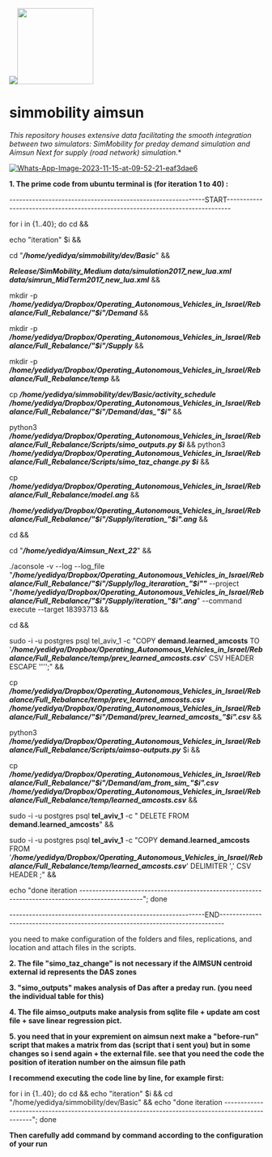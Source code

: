 
<img src="[https://ik.imagekit.io/ikmedia/women-dress-2.jpg](https://imgbb.com/"><img src="https://i.ibb.co/hZLYjgc/2.png)" 
     width="150" 
     height="150" />
     
# simmobility aimsun 


*This repository houses extensive data facilitating the smooth integration between two simulators: SimMobility for preday demand simulation and Aimsun Next for supply (road network) simulation.**


<a href="https://ibb.co/vC5b8b9"><img src="https://i.ibb.co/mrsm7mp/Whats-App-Image-2023-11-15-at-09-52-21-eaf3dae6.jpg" alt="Whats-App-Image-2023-11-15-at-09-52-21-eaf3dae6" border="0"></a>


**1. The prime code from ubuntu terminal is (for iteration 1 to 40)  :**

------------------------------------------------------------START-------------------------------------------------------------------------------


for i in {1..40}; do cd  &&  

echo "iteration" $i  &&

cd "***/home/yedidya/simmobility/dev/Basic***" &&

***Release/SimMobility_Medium data/simulation2017_new_lua.xml data/simrun_MidTerm2017_new_lua.xml*** &&

mkdir -p ***/home/yedidya/Dropbox/Operating_Autonomous_Vehicles_in_Israel/Rebalance/Full_Rebalance/"$i"/Demand*** &&

mkdir -p ***/home/yedidya/Dropbox/Operating_Autonomous_Vehicles_in_Israel/Rebalance/Full_Rebalance/"$i"/Supply*** &&

mkdir -p ***/home/yedidya/Dropbox/Operating_Autonomous_Vehicles_in_Israel/Rebalance/Full_Rebalance/temp*** &&

cp ***/home/yedidya/simmobility/dev/Basic/activity_schedule /home/yedidya/Dropbox/Operating_Autonomous_Vehicles_in_Israel/Rebalance/Full_Rebalance/"$i"/Demand/das_"$i"*** &&

python3 ***/home/yedidya/Dropbox/Operating_Autonomous_Vehicles_in_Israel/Rebalance/Full_Rebalance/Scripts/simo_outputs.py $i*** &&
python3 ***/home/yedidya/Dropbox/Operating_Autonomous_Vehicles_in_Israel/Rebalance/Full_Rebalance/Scripts/simo_taz_change.py $i*** &&

cp ***/home/yedidya/Dropbox/Operating_Autonomous_Vehicles_in_Israel/Rebalance/Full_Rebalance/model.ang*** && 

***/home/yedidya/Dropbox/Operating_Autonomous_Vehicles_in_Israel/Rebalance/Full_Rebalance/"$i"/Supply/iteration_"$i".ang*** &&

cd &&

cd "***/home/yedidya/Aimsun_Next_22***" &&

./aconsole -v --log --log_file "***/home/yedidya/Dropbox/Operating_Autonomous_Vehicles_in_Israel/Rebalance/Full_Rebalance/"$i"/Supply/log_iteraration_"$i""*** --project "***/home/yedidya/Dropbox/Operating_Autonomous_Vehicles_in_Israel/Rebalance/Full_Rebalance/"$i"/Supply/iteration_"$i".ang***" --command execute --target 18393713 &&

cd &&

sudo -i -u postgres psql tel_aviv_1 -c "COPY **demand.learned_amcosts** TO '***/home/yedidya/Dropbox/Operating_Autonomous_Vehicles_in_Israel/Rebalance/Full_Rebalance/temp/prev_learned_amcosts.csv***' CSV HEADER ESCAPE '''';" &&

cp ***/home/yedidya/Dropbox/Operating_Autonomous_Vehicles_in_Israel/Rebalance/Full_Rebalance/temp/prev_learned_amcosts.csv*** ***/home/yedidya/Dropbox/Operating_Autonomous_Vehicles_in_Israel/Rebalance/Full_Rebalance/"$i"/Demand/prev_learned_amcosts_"$i".csv*** &&

python3 ***/home/yedidya/Dropbox/Operating_Autonomous_Vehicles_in_Israel/Rebalance/Full_Rebalance/Scripts/aimso-outputs.py*** $i &&

cp ***/home/yedidya/Dropbox/Operating_Autonomous_Vehicles_in_Israel/Rebalance/Full_Rebalance/"$i"/Demand/am_from_sim_"$i".csv*** ***/home/yedidya/Dropbox/Operating_Autonomous_Vehicles_in_Israel/Rebalance/Full_Rebalance/temp/learned_amcosts.csv*** &&

  sudo -i -u postgres psql **tel_aviv_1** -c " DELETE FROM **demand.learned_amcosts**" &&
  
  sudo -i -u postgres psql **tel_aviv_1** -c "COPY **demand.learned_amcosts** FROM '***/home/yedidya/Dropbox/Operating_Autonomous_Vehicles_in_Israel/Rebalance/Full_Rebalance/temp/learned_amcosts.csv***' DELIMITER ',' CSV HEADER ;" &&
  
  echo "done iteration -------------------------------------------------------------------------------------------------"; done

------------------------------------------------------------END-------------------------------------------------------------------------------

you need to make configuration of the folders and files, replications, and location and attach files in the scripts.
 
**2. The file "simo_taz_change" is not necessary if the AIMSUN centroid external id represents the DAS zones**

**3. "simo_outputs" makes analysis of Das after a preday run. (you need the individual table for this)**

**4. The file aimso_outputs make analysis from sqlite file + update am cost file + save linear regression  pict.**

**5. you need that in your expremient  on aimsun next make a "before-run" script that makes a matrix from das (script that i sent you) but in some changes so i send again + the external file. see that you need the code the position of iteration number on the aimsun file path**


**I recommend executing the code line by line, for example first:**

for i in {1..40}; do cd  &&  echo "iteration" $i  &&
  cd "/home/yedidya/simmobility/dev/Basic" &&
  echo "done iteration -------------------------------------------------------------------------------------------------"; done

**Then carefully add command by  command   according to the configuration of your run**
